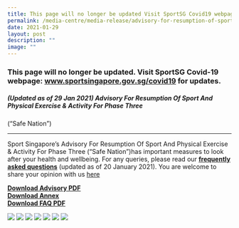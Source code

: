 ```yaml
---
title: This page will no longer be updated Visit SportSG Covid19 webpage
permalink: /media-centre/media-release/advisory-for-resumption-of-sport-and-physical-exercise/
date: 2021-01-29
layout: post
description: ""
image: ""
---
```

### **This page will no longer be updated. Visit SportSG Covid-19 webpage: www.sportsingapore.gov.sg/covid19 for updates.**

##### (Updated as of 29 Jan 2021) Advisory For Resumption Of Sport And Physical Exercise & Activity For Phase Three  
(“Safe Nation”)

---

Sport Singapore’s Advisory For Resumption Of Sport And Physical Exercise & Activity For Phase Three (“Safe Nation”)has important measures to look after your health and wellbeing. For any queries, please read our **[frequently asked questions](/files/Media%20Centre/Media%20Release/2021/January/20%20Jan_%20FAQs%20for%20Resumption%20of%20Sport_PA_PE%20for%20Phase%20Three_compressed.pdf)** (updated as of 20 January 2021). You are welcome to share your opinion with us [here](https://members.myactivesg.com/feedback)

**[Download Advisory PDF](/files/Media%20Centre/Media%20Release/2021/January/29%20Jan_Sport%20Singapore's%20Advisory%20for%20Resumption%20of%20Sport_PA_PE%20for%20Phase%20Three%20copy.pdf)**
<br>**[Download Annex](/files/Media%20Centre/Media%20Release/2021/January/Annex%20for%20Resumption%20of%20Sport_PA_PE%20for%20Phase%20Three.pdf)**
<br>**[Download FAQ PDF](/files/Media%20Centre/Media%20Release/2021/January/20%20Jan_%20FAQs%20for%20Resumption%20of%20Sport_PA_PE%20for%20Phase%20Three_compressed.pdf)**

![](/images/Media%20Centre/Media%20Release/2021/January/29%20Jan_Sport%20Singapore's%20Advisory%20for%20Resumption%20of%20Sport_PA_PE%20for%20Phase%20Three%20copy_page-0001.jpeg)
![](/images/Media%20Centre/Media%20Release/2021/January/29%20Jan_Sport%20Singapore's%20Advisory%20for%20Resumption%20of%20Sport_PA_PE%20for%20Phase%20Three%20copy_page-0002.jpeg)
![](/images/Media%20Centre/Media%20Release/2021/January/29%20Jan_Sport%20Singapore's%20Advisory%20for%20Resumption%20of%20Sport_PA_PE%20for%20Phase%20Three%20copy_page-0003.jpeg)
![](/images/Media%20Centre/Media%20Release/2021/January/29%20Jan_Sport%20Singapore's%20Advisory%20for%20Resumption%20of%20Sport_PA_PE%20for%20Phase%20Three%20copy_page-0004.jpeg)
![](/images/Media%20Centre/Media%20Release/2021/January/29%20Jan_Sport%20Singapore's%20Advisory%20for%20Resumption%20of%20Sport_PA_PE%20for%20Phase%20Three%20copy_page-0005.jpeg)
![](/images/Media%20Centre/Media%20Release/2021/January/29%20Jan_Sport%20Singapore's%20Advisory%20for%20Resumption%20of%20Sport_PA_PE%20for%20Phase%20Three%20copy_page-0006.jpeg)
![](/images/Media%20Centre/Media%20Release/2021/January/29%20Jan_Sport%20Singapore's%20Advisory%20for%20Resumption%20of%20Sport_PA_PE%20for%20Phase%20Three%20copy_page-0007.jpeg)